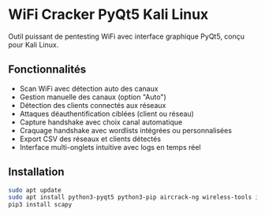 # WiFi Cracker PyQt5 Kali Linux

Outil puissant de pentesting WiFi avec interface graphique PyQt5, conçu pour Kali Linux.

## Fonctionnalités

- Scan WiFi avec détection auto des canaux
- Gestion manuelle des canaux (option "Auto")
- Détection des clients connectés aux réseaux
- Attaques déauthentification ciblées (client ou réseau)
- Capture handshake avec choix canal automatique
- Craquage handshake avec wordlists intégrées ou personnalisées
- Export CSV des réseaux et clients détectés
- Interface multi-onglets intuitive avec logs en temps réel

## Installation

```bash
sudo apt update
sudo apt install python3-pyqt5 python3-pip aircrack-ng wireless-tools iw
pip3 install scapy
